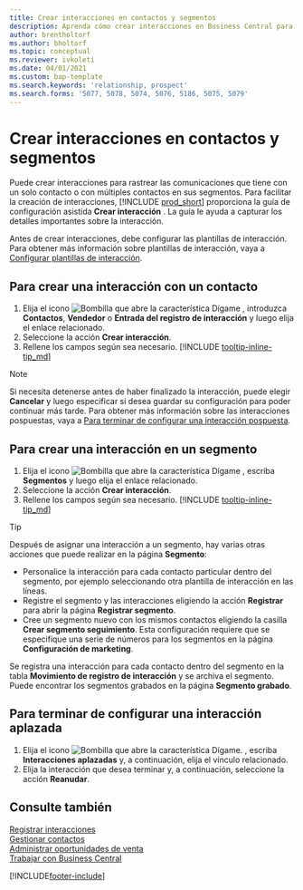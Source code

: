 ```yaml
---
title: Crear interacciones en contactos y segmentos
description: Aprenda cómo crear interacciones en Business Central para las comunicaciones que mantenga con sus contactos y segmentos.
author: brentholtorf
ms.author: bholtorf
ms.topic: conceptual
ms.reviewer: ivkoleti
ms.date: 04/01/2021
ms.custom: bap-template
ms.search.keywords: 'relationship, prospect'
ms.search.forms: '5077, 5078, 5074, 5076, 5186, 5075, 5079'
---
```

# Crear interacciones en contactos y segmentos

Puede crear interacciones para rastrear las comunicaciones que tiene con un solo contacto o con múltiples contactos en sus segmentos. Para facilitar la creación de interacciones, [!INCLUDE [prod_short](includes/prod_short.md)] proporciona la guía de configuración asistida **Crear interacción** . La guía le ayuda a capturar los detalles importantes sobre la interacción.

Antes de crear interacciones, debe configurar las plantillas de interacción. Para obtener más información sobre plantillas de interacción, vaya a [Configurar plantillas de interacción](marketing-interactions.md).

## Para crear una interacción con un contacto

1. Elija el icono ![Bombilla que abre la característica Dígame](media/ui-search/search_small.png "Dígame qué desea hacer") , introduzca **Contactos**, **Vendedor** o **Entrada del registro de interacción** y luego elija el enlace relacionado.
2. Seleccione la acción **Crear interacción**.
3. Rellene los campos según sea necesario. [!INCLUDE [tooltip-inline-tip_md](includes/tooltip-inline-tip_md.md)]

> [!NOTE]  
> Si necesita detenerse antes de haber finalizado la interacción, puede elegir **Cancelar** y luego especificar si desea guardar su configuración para poder continuar más tarde. Para obtener más información sobre las interacciones pospuestas, vaya a [Para terminar de configurar una interacción pospuesta](#to-finish-setting-up-a-postponed-interaction).

## Para crear una interacción en un segmento

1. Elija el icono ![Bombilla que abre la característica Dígame](media/ui-search/search_small.png "Dígame qué desea hacer") , escriba **Segmentos** y luego elija el enlace relacionado.
2. Seleccione la acción **Crear interacción**.
3. Rellene los campos según sea necesario. [!INCLUDE [tooltip-inline-tip_md](includes/tooltip-inline-tip_md.md)]

> [!TIP]
> Después de asignar una interacción a un segmento, hay varias otras acciones que puede realizar en la página **Segmento**:
>
> * Personalice la interacción para cada contacto particular dentro del segmento, por ejemplo seleccionando otra plantilla de interacción en las líneas.  
>* Registre el segmento y las interacciones eligiendo la acción **Registrar** para abrir la página **Registrar segmento**.
> * Cree un segmento nuevo con los mismos contactos eligiendo la casilla **Crear segmento seguimiento**. Esta configuración requiere que se especifique una serie de números para los segmentos en la página **Configuración de marketing**.

Se registra una interacción para cada contacto dentro del segmento en la tabla **Movimiento de registro de interacción** y se archiva el segmento. Puede encontrar los segmentos grabados en la página **Segmento grabado**.

## Para terminar de configurar una interacción aplazada

1. Elija el icono ![Bombilla que abre la característica Dígame.](media/ui-search/search_small.png "Dígame qué desea hacer") , escriba **Interacciones aplazadas** y, a continuación, elija el vínculo relacionado.
2. Elija la interacción que desea terminar y, a continuación, seleccione la acción **Reanudar**.

## Consulte también

[Registrar interacciones](marketing-interactions.md)  
[Gestionar contactos](marketing-contacts.md)  
[Administrar oportunidades de venta](marketing-manage-sales-opportunities.md)  
[Trabajar con Business Central](ui-work-product.md)

[!INCLUDE[footer-include](includes/footer-banner.md)]